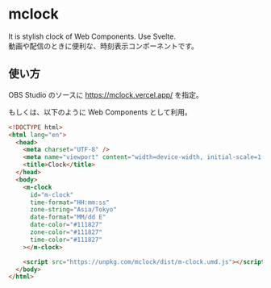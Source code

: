 # mclock

It is stylish clock of Web Components. Use Svelte.  
動画や配信のときに便利な、時刻表示コンポーネントです。

<m-clock id="m-clock" time-format="HH:mm:ss" zone-string="Asia/Tokyo" date-format="MM/dd E" date-color="#111827" zone-color="#111827" time-color="#111827"></m-clock>


<script src="https://unpkg.com/mclock/dist/m-clock.umd.js"></script>

## 使い方

OBS Studio のソースに https://mclock.vercel.app/ を指定。

もしくは、以下のように Web Components として利用。

```html
<!DOCTYPE html>
<html lang="en">
  <head>
    <meta charset="UTF-8" />
    <meta name="viewport" content="width=device-width, initial-scale=1.0" />
    <title>Clock</title>
  </head>
  <body>
    <m-clock
      id="m-clock"
      time-format="HH:mm:ss"
      zone-string="Asia/Tokyo"
      date-format="MM/dd E"
      date-color="#111827"
      zone-color="#111827"
      time-color="#111827"
    ></m-clock>

    <script src="https://unpkg.com/mclock/dist/m-clock.umd.js"></script>
  </body>
</html>
```
